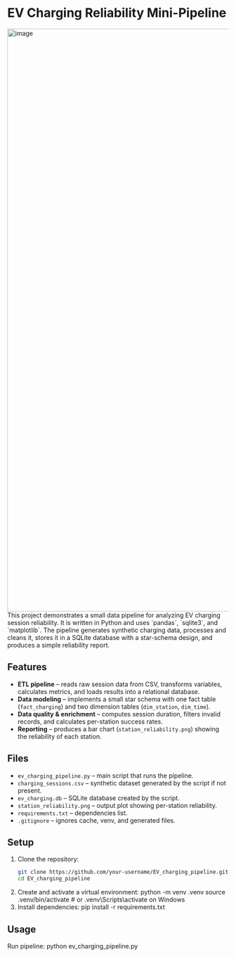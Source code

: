 # EV Charging Reliability Mini-Pipeline

<img width="1362" height="1326" alt="image" src="https://github.com/user-attachments/assets/cb165a24-0b85-45fa-af84-8927378523d6" />
This project demonstrates a small data pipeline for analyzing EV charging session reliability. It is written in Python and uses `pandas`, `sqlite3`, and `matplotlib`. The pipeline generates synthetic charging data, processes and cleans it, stores it in a SQLite database with a star-schema design, and produces a simple reliability report.

## Features
- **ETL pipeline** – reads raw session data from CSV, transforms variables, calculates metrics, and loads results into a relational database.  
- **Data modeling** – implements a small star schema with one fact table (`fact_charging`) and two dimension tables (`dim_station`, `dim_time`).  
- **Data quality & enrichment** – computes session duration, filters invalid records, and calculates per-station success rates.  
- **Reporting** – produces a bar chart (`station_reliability.png`) showing the reliability of each station.  

## Files
- `ev_charging_pipeline.py` – main script that runs the pipeline.  
- `charging_sessions.csv` – synthetic dataset generated by the script if not present.  
- `ev_charging.db` – SQLite database created by the script.  
- `station_reliability.png` – output plot showing per-station reliability.  
- `requirements.txt` – dependencies list.  
- `.gitignore` – ignores cache, venv, and generated files.  

## Setup

1. Clone the repository:
   ```bash
   git clone https://github.com/your-username/EV_charging_pipeline.git
   cd EV_charging_pipeline
2. Create and activate a virtual environment:
   python -m venv .venv
   source .venv/bin/activate   # or .venv\Scripts\activate on Windows
3. Install dependencies:
   pip install -r requirements.txt

## Usage

Run pipeline: 
python ev_charging_pipeline.py
